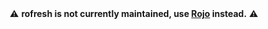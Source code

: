 <div align="center">⚠️ <b>rofresh is not currently maintained, use <a href="https://github.com/LPGhatguy/rojo">Rojo</a> instead.</b> ⚠️</div>
